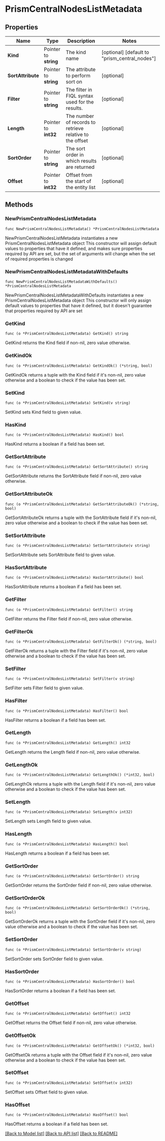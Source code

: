 # PrismCentralNodesListMetadata

## Properties

Name | Type | Description | Notes
------------ | ------------- | ------------- | -------------
**Kind** | Pointer to **string** | The kind name | [optional] [default to "prism_central_nodes"]
**SortAttribute** | Pointer to **string** | The attribute to perform sort on | [optional] 
**Filter** | Pointer to **string** | The filter in FIQL syntax used for the results. | [optional] 
**Length** | Pointer to **int32** | The number of records to retrieve relative to the offset | [optional] 
**SortOrder** | Pointer to **string** | The sort order in which results are returned | [optional] 
**Offset** | Pointer to **int32** | Offset from the start of the entity list | [optional] 

## Methods

### NewPrismCentralNodesListMetadata

`func NewPrismCentralNodesListMetadata() *PrismCentralNodesListMetadata`

NewPrismCentralNodesListMetadata instantiates a new PrismCentralNodesListMetadata object
This constructor will assign default values to properties that have it defined,
and makes sure properties required by API are set, but the set of arguments
will change when the set of required properties is changed

### NewPrismCentralNodesListMetadataWithDefaults

`func NewPrismCentralNodesListMetadataWithDefaults() *PrismCentralNodesListMetadata`

NewPrismCentralNodesListMetadataWithDefaults instantiates a new PrismCentralNodesListMetadata object
This constructor will only assign default values to properties that have it defined,
but it doesn't guarantee that properties required by API are set

### GetKind

`func (o *PrismCentralNodesListMetadata) GetKind() string`

GetKind returns the Kind field if non-nil, zero value otherwise.

### GetKindOk

`func (o *PrismCentralNodesListMetadata) GetKindOk() (*string, bool)`

GetKindOk returns a tuple with the Kind field if it's non-nil, zero value otherwise
and a boolean to check if the value has been set.

### SetKind

`func (o *PrismCentralNodesListMetadata) SetKind(v string)`

SetKind sets Kind field to given value.

### HasKind

`func (o *PrismCentralNodesListMetadata) HasKind() bool`

HasKind returns a boolean if a field has been set.

### GetSortAttribute

`func (o *PrismCentralNodesListMetadata) GetSortAttribute() string`

GetSortAttribute returns the SortAttribute field if non-nil, zero value otherwise.

### GetSortAttributeOk

`func (o *PrismCentralNodesListMetadata) GetSortAttributeOk() (*string, bool)`

GetSortAttributeOk returns a tuple with the SortAttribute field if it's non-nil, zero value otherwise
and a boolean to check if the value has been set.

### SetSortAttribute

`func (o *PrismCentralNodesListMetadata) SetSortAttribute(v string)`

SetSortAttribute sets SortAttribute field to given value.

### HasSortAttribute

`func (o *PrismCentralNodesListMetadata) HasSortAttribute() bool`

HasSortAttribute returns a boolean if a field has been set.

### GetFilter

`func (o *PrismCentralNodesListMetadata) GetFilter() string`

GetFilter returns the Filter field if non-nil, zero value otherwise.

### GetFilterOk

`func (o *PrismCentralNodesListMetadata) GetFilterOk() (*string, bool)`

GetFilterOk returns a tuple with the Filter field if it's non-nil, zero value otherwise
and a boolean to check if the value has been set.

### SetFilter

`func (o *PrismCentralNodesListMetadata) SetFilter(v string)`

SetFilter sets Filter field to given value.

### HasFilter

`func (o *PrismCentralNodesListMetadata) HasFilter() bool`

HasFilter returns a boolean if a field has been set.

### GetLength

`func (o *PrismCentralNodesListMetadata) GetLength() int32`

GetLength returns the Length field if non-nil, zero value otherwise.

### GetLengthOk

`func (o *PrismCentralNodesListMetadata) GetLengthOk() (*int32, bool)`

GetLengthOk returns a tuple with the Length field if it's non-nil, zero value otherwise
and a boolean to check if the value has been set.

### SetLength

`func (o *PrismCentralNodesListMetadata) SetLength(v int32)`

SetLength sets Length field to given value.

### HasLength

`func (o *PrismCentralNodesListMetadata) HasLength() bool`

HasLength returns a boolean if a field has been set.

### GetSortOrder

`func (o *PrismCentralNodesListMetadata) GetSortOrder() string`

GetSortOrder returns the SortOrder field if non-nil, zero value otherwise.

### GetSortOrderOk

`func (o *PrismCentralNodesListMetadata) GetSortOrderOk() (*string, bool)`

GetSortOrderOk returns a tuple with the SortOrder field if it's non-nil, zero value otherwise
and a boolean to check if the value has been set.

### SetSortOrder

`func (o *PrismCentralNodesListMetadata) SetSortOrder(v string)`

SetSortOrder sets SortOrder field to given value.

### HasSortOrder

`func (o *PrismCentralNodesListMetadata) HasSortOrder() bool`

HasSortOrder returns a boolean if a field has been set.

### GetOffset

`func (o *PrismCentralNodesListMetadata) GetOffset() int32`

GetOffset returns the Offset field if non-nil, zero value otherwise.

### GetOffsetOk

`func (o *PrismCentralNodesListMetadata) GetOffsetOk() (*int32, bool)`

GetOffsetOk returns a tuple with the Offset field if it's non-nil, zero value otherwise
and a boolean to check if the value has been set.

### SetOffset

`func (o *PrismCentralNodesListMetadata) SetOffset(v int32)`

SetOffset sets Offset field to given value.

### HasOffset

`func (o *PrismCentralNodesListMetadata) HasOffset() bool`

HasOffset returns a boolean if a field has been set.


[[Back to Model list]](../README.md#documentation-for-models) [[Back to API list]](../README.md#documentation-for-api-endpoints) [[Back to README]](../README.md)


